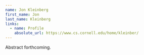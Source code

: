 ```yaml
---
name: Jon Kleinberg
first_name: Jon
last_name: Kleinberg
links:
  - name: Profile
    absolute_url: https://www.cs.cornell.edu/home/kleinber/
---
```


Abstract forthcoming.